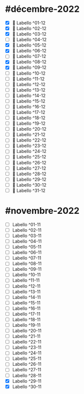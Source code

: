 # #décembre-2022
- [x] 💄 Labello ^01-12
- [x] 💄 Labello ^02-12
- [x] 💄 Labello ^03-12
- [ ] 💄 Labello ^04-12
- [x] 💄 Labello ^05-12
- [x] 💄 Labello ^06-12
- [ ] 💄 Labello ^07-12
- [x] 💄 Labello ^08-12
- [x] 💄 Labello ^09-12
- [ ] 💄 Labello ^10-12
- [ ] 💄 Labello ^11-12
- [ ] 💄 Labello ^12-12
- [ ] 💄 Labello ^13-12
- [ ] 💄 Labello ^14-12
- [ ] 💄 Labello ^15-12
- [ ] 💄 Labello ^16-12
- [ ] 💄 Labello ^17-12
- [ ] 💄 Labello ^18-12
- [ ] 💄 Labello ^19-12
- [ ] 💄 Labello ^20-12
- [ ] 💄 Labello ^21-12
- [ ] 💄 Labello ^22-12
- [ ] 💄 Labello ^23-12
- [ ] 💄 Labello ^24-12
- [ ] 💄 Labello ^25-12
- [ ] 💄 Labello ^26-12
- [ ] 💄 Labello ^27-12
- [ ] 💄 Labello ^28-12
- [ ] 💄 Labello ^29-12
- [ ] 💄 Labello ^30-12
- [ ] 💄 Labello ^31-12

# #novembre-2022
- [ ] Labello ^01-11
- [ ] Labello ^02-11
- [ ] Labello ^03-11
- [ ] Labello ^04-11
- [ ] Labello ^05-11
- [ ] Labello ^06-11
- [ ] Labello ^07-11
- [ ] Labello ^08-11
- [ ] Labello ^09-11
- [ ] Labello ^10-11
- [ ] Labello ^11-11
- [ ] Labello ^12-11
- [ ] Labello ^13-11
- [ ] Labello ^14-11
- [ ] Labello ^15-11
- [ ] Labello ^16-11
- [ ] Labello ^17-11
- [ ] Labello ^18-11
- [ ] Labello ^19-11
- [ ] Labello ^20-11
- [ ] Labello ^21-11
- [ ] Labello ^22-11
- [ ] Labello ^23-11
- [ ] Labello ^24-11
- [ ] Labello ^25-11
- [ ] Labello ^26-11
- [ ] Labello ^27-11
- [ ] Labello ^28-11
- [x] Labello ^29-11
- [x] Labello ^30-11
